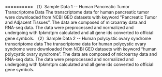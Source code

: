 ==========
（1）Sample Data 1 -- Human Pancreatic Tumor Transcriptome Data
The transcriptome data for human pancreatic tumor were downloaded from NCBI GEO datasets with keyword “Pancreatic Tumor and Adjacent Tissues”. The data are composed of microarray data and RNA-seq data. The data were preprocessed and normalized and undergoing with fpkm/tpm calculated and all gene ids converted to official gene symbols. 
（2）Sample Data 2 -- Human polycystic ovary syndrome transcriptome data
The transcriptome data for human polycystic ovary syndrome were downloaded from NCBI GEO datasets with keyword “human polycystic ovary syndrome”. The data are composed of microarray data and RNA-seq data. The data were preprocessed and normalized and undergoing with fpkm/tpm calculated and all gene ids converted to official gene symbols. 


